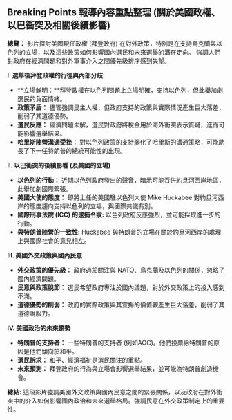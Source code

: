## Breaking Points 報導內容重點整理 (關於美國政權、以巴衝突及相關後續影響)

**總覽：** 影片探討美國現任政權 (拜登政府) 在對外政策，特別是在支持烏克蘭與以色列的立場，以及這些政策如何影響國內選民和未來選舉的潛在走向。 強調人們對政府在經濟問題和對外軍事介入之間優先級排序感到失望。

**I. 選舉後拜登政權的行徑與內部分歧**

*   **立場鮮明：**拜登政權在以色列問題上立場明確，支持以色列，但此舉加劇選民的負面情緒。
*   **政策矛盾：** 儘管強調民主人權，但政府支持的政策與實際情況產生巨大落差，削弱了其道德優勢。
*   **選民反應：** 經濟問題未解，選民對政府將稅金用於海外衝突表示質疑，進而可能影響選舉結果。
*   **哈里斯陣營溝通受挫：**  對以色列政策的支持弱化了哈里斯的溝通策略，可能助長了下一任特朗普的總統可能性的出現。

**II. 以巴衝突的後續影響 (及美國的立場)**

*   **以色列的行動：** 近期以色列政府發出的聲音，暗示可能吞併約旦河西岸地區，此舉加劇國際緊張。
*   **美國大使的態度：** 即將上任的美國駐以色列大使 Mike Huckabee 對約旦河西岸的態度趨向支持以色列的立場，與國際共識有別。
*   **國際刑事法院 (ICC) 的逮捕令狀:** 以色列政府反應強烈，並可能採取進一步的行動。
*    **與特朗普陣營的一致性:** Huckabee 與特朗普的立場在關於約旦河西岸的處理上與國際社會的意見相左。

**III. 美國外交政策與國內民意**

*    **外交政策的優先級：** 政府過於關注與 NATO、烏克蘭及以色列的關係，忽略了國內經濟問題。
*    **民意與政策脫節：** 選民希望政府專注於國內議題，對於外交政策上的投入感到不滿。
*    **道德優勢的削弱：**  政府的實際政策與其宣揚的價值觀產生巨大落差，削弱了其道德說服力。

**IV. 美國政治的未來趨勢**

*    **特朗普的支持者：** 一些特朗普的支持者 (例如AOC)。他們投票給特朗普的原因是他們傾向於和平。
*  **選民訴求：**  和平、經濟福祉是選民關注的重點。
*  **未來預測：** 拜登政府的行為與立場會影響選舉結果，並可能為特朗普創造機會。

**總結:** 這段影片強調美國外交政策與國內民意之間的緊張關係，以及政府在對外衝突中的介入如何影響國內政治和未來選舉格局。強調民意在外交政策制定上的重要性。